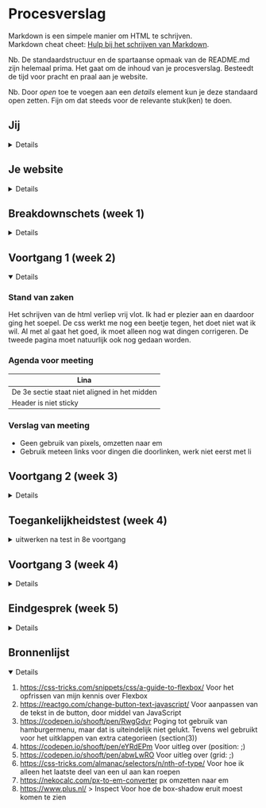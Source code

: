 # Procesverslag
Markdown is een simpele manier om HTML te schrijven.  
Markdown cheat cheet: [Hulp bij het schrijven van Markdown](https://github.com/adam-p/markdown-here/wiki/Markdown-Cheatsheet).

Nb. De standaardstructuur en de spartaanse opmaak van de README.md zijn helemaal prima. Het gaat om de inhoud van je procesverslag. Besteedt de tijd voor pracht en praal aan je website.

Nb. Door *open* toe te voegen aan een *details* element kun je deze standaard open zetten. Fijn om dat steeds voor de relevante stuk(ken) te doen.





## Jij

<details>

### Auteur:
Lina Parren

#### Je startniveau:
Blauw

#### Je focus:
Responsive
 
</details>





## Je website

<details>

### Je opdracht:
PLUS Supermarkt: https://www.plus.nl

#### Screenshot van de eerste pagina (small screen): 
Home page
<img src="images/pagina1.png" width="375px" alt="home">

#### Screenshot van de tweede pagina (small screen):
Snoep, koek, chips, zoutjes, noten
<img src="images/pagina2.png" width="375px" alt="Snoep, koek, chips, zoutjes, noten">
 
</details>



## Breakdownschets (week 1)

<details>

### de hele pagina: 
<img src="images/deels_af.png" width="375px" alt="breakdown van de hele pagina">

### dynamisch deel (bijv menu): 
<img src="images/breakdown1.png" width="375px" alt="breakdown van een dynamisch deel">

### wellicht nog een dynamisch deel (bijv filter): 
<img src="images/breakdown2.png" width="375px" alt="breakdown van nog een dynamisch deel">

</details>





## Voortgang 1 (week 2)

<details open>

### Stand van zaken
Het schrijven van de html verliep vrij vlot. Ik had er plezier aan en daardoor ging het soepel. De css werkt me nog een beetje tegen, het doet niet wat ik wil. Al met al gaat het goed, ik moet alleen nog wat dingen corrigeren. De tweede pagina moet natuurlijk ook nog gedaan worden.


### Agenda voor meeting

| Lina           
| ---            
| De 3e sectie staat niet aligned in het midden  
| Header is niet sticky        


### Verslag van meeting

- Geen gebruik van pixels, omzetten naar em
- Gebruik meteen links voor dingen die doorlinken, werk niet eerst met li

</details>





## Voortgang 2 (week 3)

<details>

### Stand van zaken
Ik ben gestart met de tweede pagina. Deze loopt echter niet helemaal lekker met de css. Verder heb ik de eerste pagina al deels responsive gemaakt. Dit gaat bij het ene onderdeel beter dan bij het andere. 


### Agenda voor meeting

| Lina           
| ---               
| hamburger menu    
| foto uitlijnen    
| > achter link     


### Verslag van meeting

- Foto aanpassen van img naar background-image
- Secties moeten breder of in het midden
- var toevoegen

</details>





## Toegankelijkheidstest (week 4)

<details>
<summary>uitwerken na test in 8e voortgang</summary>

### Bevindingen
Lijst met je bevindingen die in de test naar voren kwamen:

#### Voice-reader
Ik vond het heel apart om te zien/horen hoe een voice-reader door mijn website gaat. Ik was tevreden over hoe meerdere onderdelen voorgelezen werden en vond het ook heel handig dat de voice-reader zelf aangeeft welke toetsen je in moet duwen om een knop te gebruiken.


#### Tab 
Door middel van Tab en Shift Tab kun je door de linkjes op de website heen navigeren. Ik vond het interressant om te zien hoe dat zo werkt. Wel vond ik dat dit op nog niet genoeg onderdelen toegepast werd.

Ik kan in de website meer linkjes toevoegen om zo onderdelen te creeeren die door Tab aangehaalt worden.


#### Brillen voor slecht zicht
De brillen die ik op gehad heb, vond ik allemaal niet zo geslaagd in het simuleren van slechtziend zijn. Bij iedere bril kon je er een beetje doorheen kijken, of met dichter op het scherm gaan zitten werd het al opgelost. Er zijn echter altijd dingen die ik aan kan passen aan mijn website, om het toegankelijker te maken.

Een van de dingen die ik kan doen is mijn gehele website nalopen en checken dat de font-size overal groot genoeg is. Daarnaast kan ik erop letten dat er geen rare kleurcombinaties gebruikt worden waardoor iets wellicht niet leesbaar is.


#### Apparaat voor slechte motoriek
Het apparaat dat je laat ervaren hoe je website in gebruik is als je motoriek niet zo goed is, heb ik niet uitgeprobeerd. Dit omdat het mij doet denken aan een situatie, in mijn prive-leven buiten school, dat ik liever niet op mezelf toepas. 

Wat ik me kan inbeelden dat ik wel beter kan maken aan mijn website, is ervoor zorgen dat knoppen groot genoeg zijn. Zo heeft de gebruiker meer ruimte om erop te klikken.

</details>





## Voortgang 3 (week 4)

<details>

### Stand van zaken
Het grootste deel is af en ziet er goed uit. Enkele onderdelen die lastiger zijn wil ik er wel in, maar het lukt niet echt. Ik heb zo'n vermoeden dat ik in de laatste paar dagen voor de deadline nog goed vast ga lopen.


### Agenda voor meeting

| Lina
| ---            
| Moet het via hamburgermenu?  
| "Toon alle categorieen", hoe?
| Afbeeldingen schuiven niet helemaal goed mee            


### Verslag van meeting

- "Toon categorieen" door middel van JavaScript
- Afbeeldingen instellen als achtergrond zodat ze kloppen
- Kijk alles nog goed na of het werkt
- Kijk of er nog leuke dingen zijn om toe te voegen

</details>





## Eindgesprek (week 5)

<details>

### Stand van zaken

#### Goed:
- Door middel van JavaScript de tekst laten veranderen in een button (1e pagina, section(3)). Ik ging er eerst niet vanuit dat het zou werken en wilde daarom dit weglaten, maar dacht toen probeer het toch even. 
<img src="images/javascript1.png" width="375px" alt="Toon alle categorieen">
<img src="images/javascript2.png" width="375px" alt="Minder categorieen">

- Werken met grid en mediaquery. Deze onderdelen zijn beide nieuw en had er twijfels bij of het ging lukken, maar bij beide is het gelukt om ze toe te voegen dus ik ben content.
<img src="images/grid.png" width="375px" alt="Grid om producten naast elkaar te plaatsen">

- De balk die sticky blijft (1e en 2e pagina, section(1)). Dit stelt opzich niet heel veel voor, maar het ziet er zo professioneel uit en dat vind ik leuk. 
<img src="images/stickybalk.png" width="375px" alt="Balk blijft plakken als je scrollt">



Lastig:
- Door middel van JavaScript meer regels tevoorschijn laten komen (1e pagina, section(3)). Er komt namelijk maar een regel bij, terwijl het er meer zouden moeten zijn.
<img src="images/javascript1.png" width="375px" alt="Zonder categorie erbij">
<img src="images/javascript2.png" width="375px" alt="Met categorie erbij">


### Screenshot(s)

hier screenshot(s) van je eindresultaat

</details>





## Bronnenlijst

<details open>

1. https://css-tricks.com/snippets/css/a-guide-to-flexbox/
    Voor het opfrissen van mijn kennis over Flexbox
2. https://reactgo.com/change-button-text-javascript/
    Voor aanpassen van de tekst in de button, door middel van JavaScript
3. https://codepen.io/shooft/pen/RwgGdvr
    Poging tot gebruik van hamburgermenu, maar dat is uiteindelijk niet gelukt.
    Tevens wel gebruikt voor het uitklappen van extra categorieen (section(3))
4. https://codepen.io/shooft/pen/eYRdEPm
    Voor uitleg over (position: ;)
5. https://codepen.io/shooft/pen/abwLwRO
    Voor uitleg over (grid: ;)
6. https://css-tricks.com/almanac/selectors/n/nth-of-type/
    Voor hoe ik alleen het laatste deel van een ul aan kan roepen
6. https://nekocalc.com/px-to-em-converter
    px omzetten naar em
7. https://www.plus.nl/ > Inspect
    Voor hoe de box-shadow eruit moest komen te zien

</details>